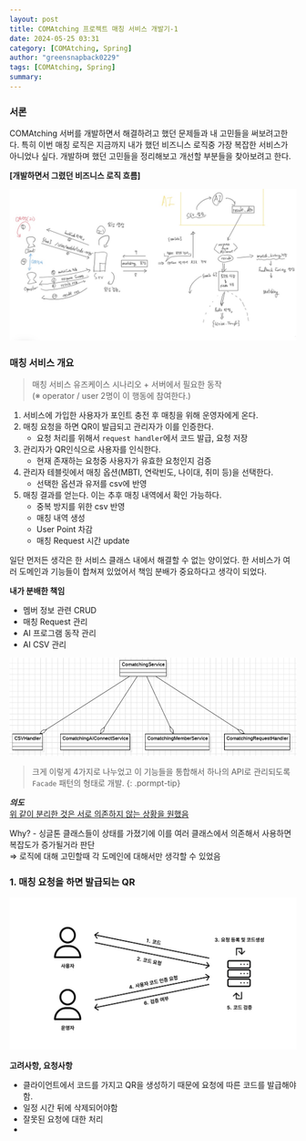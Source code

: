```yaml
---
layout: post
title: COMAtching 프로젝트 매칭 서비스 개발기-1
date: 2024-05-25 03:31
category: [COMAtching, Spring]
author: "greensnapback0229"
tags: [COMAtching, Spring]
summary: 
---
```


### 서론
COMAtching 서버를 개발하면서 해결하려고 했던 문제들과 내 고민들을 써보려고한다.
특히 이번 매칭 로직은 지금까지 내가 했던 비즈니스 로직중 가장 복잡한 서비스가 아니었나 싶다.
개발하며 했던 고민들을 정리해보고 개선할 부분들을 찾아보려고 한다.

**[개발하면서 그렸던 비즈니스 로직 흐름]**

![image](/assets/comatching_flow_sketch.jpg)

### 매칭 서비스 개요
> 매칭 서비스 유즈케이스 시나리오 + 서버에서 필요한 동작  
(※ operator / user 2명이 이 행동에 참여한다.)  

1. 서비스에 가입한 사용자가 포인트 충전 후 매칭을 위해 운영자에게 온다.
2. 매칭 요청을 하면 QR이 발급되고 관리자가 이를 인증한다. 
    - 요청 처리를 위해서 `request handler`에서 코드 발급, 요청 저장
3. 관리자가 QR인식으로 사용자를 인식한다.
    - 현재 존재하는 요청중 사용자가 유효한 요청인지 검증
4. 관리자 테블릿에서 매칭 옵션(MBTI, 연락빈도, 나이대, 취미 등)을 선택한다.
    - 선택한 옵션과 유저를 csv에 반영
5. 매칭 결과를 얻는다. 이는 추후 매칭 내역에서 확인 가능하다. 
    - 중복 방지를 위한 csv 반영
    - 매칭 내역 생성
    - User Point 차감
    - 매칭 Request 시간 update


일단 먼저든 생각은 한 서비스 클래스 내에서 해결할 수 없는 양이었다.
한 서비스가 여러 도메인과 기능들이 합쳐져 있었어서 책임 분배가 중요하다고 생각이 되었다.

**내가 분배한 책임**
 - 멤버 정보 관련 CRUD
 - 매칭 Request 관리
 - AI 프로그램 동작 관리
 - AI CSV 관리

![image](/assets/facasde_comatching.png)

> 크게 이렇게 4가지로 나누었고 이 기능들을 통합해서 하나의 API로 관리되도록 `Facade` 패턴의 형태로 개발.
{: .pormpt-tip}

***의도***  
<u>위 같이 분리한 것은 서로 의존하지 않는 상황을 원했음  </u>

Why? - 싱글톤 클래스들이 상태를 가졌기에 이를 여러 클래스에서 의존해서 사용하면 복잡도가 증가될거라 판단  
⇒ 로직에 대해 고민할때 각 도메인에 대해서만 생각할 수 있었음


### 1. 매칭 요청을 하면 발급되는 QR
![image](/assets/matchRquestFlow.png)

**고려사항, 요청사항**
- 클라이언트에서 코드를 가지고 QR을 생성하기 때문에 요청에 따른 코드를 발급해야함.
- 일정 시간 뒤에 삭제되어야함
- 잘못된 요청에 대한 처리
- 